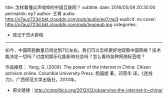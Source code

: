 title: 怎样看懂众声喧哗的中国互联网？
subtitle: 
date: 2016/05/09 20:30:00
permalink: ep7
author: 王菁
audio: http://o7auz723d.bkt.clouddn.com/pub/audio/ep7.mp3
explicit: no
cover: http://o7auz723d.bkt.clouddn.com/pub/logopub.jpg
categories:
- 政记干货大排档
---
如今，中国网民数量已经达到7亿左右，我们可以怎样更好地观察中国网络？技术能决定一切吗？过度的娱乐化能影响社会吗？怎么看待各种网络标签呢？

作品推荐：
Yang, G. (2009). The power of the Internet in China: Citizen activism online. Columbia University Press.
杨国斌 著，邓燕华 译。《连线力》，广西师范大学出版社，2013年。

- 原文链接：<http://cnpolitics.org/2012/02/observing-the-internet-in-china/>
